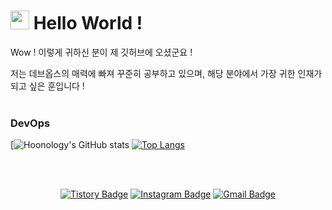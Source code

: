 <h1><img src="https://slackmojis.com/emojis/10521-meow_code/download" width="30"/> Hello World ! </h1>

<p>Wow ! 이렇게 귀하신 분이 제 깃허브에 오셨군요 ! 
<p> 저는 데브옵스의 매력에 빠져 꾸준히 공부하고 있으며, 해당 분야에서 가장 귀한 인재가 되고 싶은 훈입니다 !  

</br>
</br>

  
### DevOps
[![Hoonology's GitHub stats](https://github-readme-stats.vercel.app/api?username=Hoonology&show_icons=true&theme=dracula)
[![Top Langs](https://github-readme-stats.vercel.app/api/top-langs/?username=Hoonology&show_icons=true&theme=dracula&hide=jupyter%20notebook,html,CSS)](https://github.com/anuraghazra/github-readme-stats)


</br>
</br>

<div align=center>

[![Tistory Badge](https://img.shields.io/badge/-Tistory-000000?style=flat-square&logo=tistory&logoColor=white&link=https://hoongraphy.tistory.com/)](https://hoongraphy.tistory.com/)
[![Instagram Badge](https://img.shields.io/badge/-Instagram-dd2a7b?style=flat-square&logo=instagram&logoColor=white&link=https://www.instagram.com/ho.o_ny/)](https://www.instagram.com/ho.o_ny/) 
[![Gmail Badge](https://img.shields.io/badge/-Gmail-d14836?style=flat-square&logo=Gmail&logoColor=white&link=mailto:mase306.devops@gmail.com)](mailto:mase306.devops@gmail.com)


</div>




<!-- [![Readme Card](https://github-readme-stats.vercel.app/api/pin/?username=Hoonology&repo=github-readme-stats)](https://github.com/Hoonology/github-readme-stats) -->

<!-- ![Anurag's GitHub stats](https://github-readme-stats.vercel.app/api?username=DevOpsHoony&show_icons=true&theme=radical) -->



